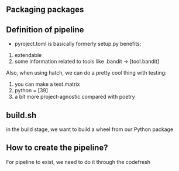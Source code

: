 ## Packaging packages
## Definition of pipeline
* pyroject.toml is basically formerly setup.py
benefits:
1) extendable
2) some information related to tools like .bandit -> [tool.bandit]


Also, when using hatch, we can do a pretty cool thing with testing: 
1) you can make a test.matrix
2) python = [39]
3) a bit more project-agnostic compared with poetry 

## build.sh
in the build stage, we want to build a wheel from our Python package

## How to create the pipeline?
For pipeline to exist, we need to do it through the codefresh
